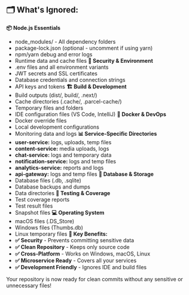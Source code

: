 ## 🗂️ What's Ignored:
**📦 Node.js Essentials**
- node_modules/ - All dependency folders
- package-lock.json (optional - uncomment if using yarn)
- npm/yarn debug and error logs
- Runtime data and cache files
**🔐 Security & Environment**
- .env files and all environment variants
- JWT secrets and SSL certificates
- Database credentials and connection strings
- API keys and tokens
**🏗️ Build & Development**
- Build outputs (dist/, build/, .next/)
- Cache directories (.cache/, .parcel-cache/)
- Temporary files and folders
- IDE configuration files (VS Code, IntelliJ)
**🐳 Docker & DevOps**
- Docker override files
- Local development configurations
- Monitoring data and logs
**📊 Service-Specific Directories**
- **user-service:** logs, uploads, temp files
- **content-service:** media uploads, logs
- **chat-service:** logs and temporary data
- **notification-service:** logs and temp files
- **analytics-service:** reports and logs
- **api-gateway:** logs and temp files
**💾 Database & Storage**
- Database files (.db, .sqlite)
- Database backups and dumps
- Data directories
**🧪 Testing & Coverage**
- Test coverage reports
- Test result files
- Snapshot files
**💻 Operating System**
- macOS files (.DS_Store)
- Windows files (Thumbs.db)
- Linux temporary files
**🎯 Key Benefits:**
- **✅ Security** - Prevents committing sensitive data
- **✅ Clean Repository** - Keeps only source code
- **✅ Cross-Platform** - Works on Windows, macOS, Linux
- **✅ Microservice Ready** - Covers all your services
- **✅ Development Friendly** - Ignores IDE and build files

Your repository is now ready for clean commits without any sensitive or unnecessary files!